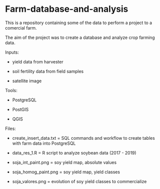 # Farm-database-and-analysis

This is a repository containing some of the data to perform a project to a comercial farm.

The aim of the project was to create a database and analyze crop farming data.

Inputs:

+ yield data from harvester

+ soil fertility data from field samples

+ satellite image

Tools:

+ PostgreSQL

+ PostGIS

+ QGIS

Files:

+ create_insert_data.txt = SQL commands and workflow to create tables with farm data into PostgreSQL

+ data_res_1.R = R script to analyze soybean data (2017 - 2019)

+ soja_int_paint.png = soy yield map, absolute values

+ soja_homog_paint.png = soy yield map, yield classes

+ soja_valores.png = evolution of soy yield classes to commercialize
